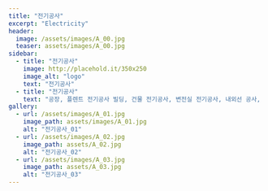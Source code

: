 ```yaml
---
title: "전기공사"
excerpt: "Electricity"
header:
  image: /assets/images/A_00.jpg
  teaser: assets/images/A_00.jpg
sidebar:
  - title: "전기공사"
    image: http://placehold.it/350x250
    image_alt: "logo"
    text: "전기공사"
  - title: "전기공사"
    text: "공장, 플렌트 전기공사 빌딩, 건물 전기공사, 변전실 전기공사, 내외선 공사, 주택공사"
gallery:
  - url: /assets/images/A_01.jpg
    image_path: assets/images/A_01.jpg
    alt: "전기공사_01"
  - url: /assets/images/A_02.jpg
    image_path: assets/A_02.jpg
    alt: "전기공사_02"
  - url: /assets/images/A_03.jpg
    image_path: assets/A_03.jpg
    alt: "전기공사_03"
---
```


